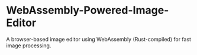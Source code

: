 # WebAssembly-Powered-Image-Editor
A browser-based image editor using WebAssembly (Rust-compiled) for fast image processing.
